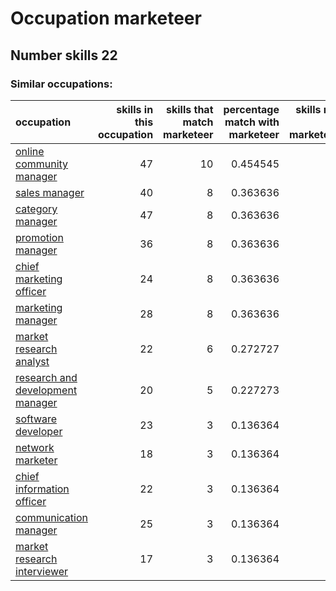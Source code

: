 # Occupation marketeer
## Number skills 22
### Similar occupations:
| occupation                                                              |   skills in this occupation |   skills that match marketeer |   percentage match with marketeer |   skills not in marketeer |
|:------------------------------------------------------------------------|----------------------------:|------------------------------:|----------------------------------:|--------------------------:|
| [online community manager](online_community_manager.md)                 |                          47 |                            10 |                          0.454545 |                        37 |
| [sales manager](sales_manager.md)                                       |                          40 |                             8 |                          0.363636 |                        32 |
| [category manager](category_manager.md)                                 |                          47 |                             8 |                          0.363636 |                        39 |
| [promotion manager](promotion_manager.md)                               |                          36 |                             8 |                          0.363636 |                        28 |
| [chief marketing officer](chief_marketing_officer.md)                   |                          24 |                             8 |                          0.363636 |                        16 |
| [marketing manager](marketing_manager.md)                               |                          28 |                             8 |                          0.363636 |                        20 |
| [market research analyst](market_research_analyst.md)                   |                          22 |                             6 |                          0.272727 |                        16 |
| [research and development manager](research_and_development_manager.md) |                          20 |                             5 |                          0.227273 |                        15 |
| [software developer](software_developer.md)                             |                          23 |                             3 |                          0.136364 |                        20 |
| [network marketer](network_marketer.md)                                 |                          18 |                             3 |                          0.136364 |                        15 |
| [chief information officer](chief_information_officer.md)               |                          22 |                             3 |                          0.136364 |                        19 |
| [communication manager](communication_manager.md)                       |                          25 |                             3 |                          0.136364 |                        22 |
| [market research interviewer](market_research_interviewer.md)           |                          17 |                             3 |                          0.136364 |                        14 |
